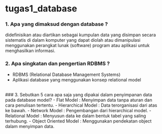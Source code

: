 # tugas1_database
### 1. Apa yang dimaksud dengan database ?
didefinisikan atau diartikan sebagai kumpulan data yang disimpan secara sistematis di dalam komputer yang dapat diolah atau dimanipulasi menggunakan perangkat lunak (software) program atau aplikasi untuk menghasilkan informasi.
<br>
### 2. Apa singkatan dan pengertian RDBMS ?
- RDBMS (Relational Database Management Systems)
- Aplikasi database yang menggunakan konsep relational model
<br>
### 3. Sebutkan 5 cara apa saja yang dipakai dalam penyimpanan data pada database model?
   - Flat Model : Menyimpan data tanpa aturan dan cara penulisan tertentu.  
   - Hierarchical Model : Data terorganisasi dari atas ke bawah.  
   - Network Model : Pengembangan dari hierarchical model.  
   - Relational Model  : Menyusun data ke dalam bentuk tabel yang saling terhubung.
   - Object Oriented Model : Menggunakan pendekatan object dalam menyimpan data.  
